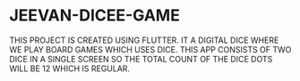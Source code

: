 # JEEVAN-DICEE-GAME
THIS PROJECT IS CREATED USING FLUTTER.
IT A DIGITAL DICE WHERE WE PLAY BOARD GAMES WHICH USES DICE.
THIS APP CONSISTS OF TWO DICE IN A SINGLE SCREEN SO THE TOTAL COUNT OF THE DICE DOTS WILL BE 12 WHICH IS REGULAR.
